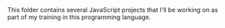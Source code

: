 

This folder contains several JavaScript projects that I'll be working on as part of my training in this programming language.